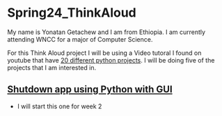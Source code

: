 # Spring24_ThinkAloud

My name is Yonatan Getachew and I am from Ethiopia. 
I am currently attending WNCC for a major of Computer Science. 

For this Think Aloud project I will be using a Video tutoral I found on youtube that have [20 different python projects](https://youtu.be/OKuiyX5k6zg?si=zoFAWTrgM4ysaqW6). I will be doing five of the projects that I am interested in.

## [Shutdown app using Python with GUI](https://youtu.be/OKuiyX5k6zg?t=4575&si=Xpgb3Jq1p4UnEa61)
* I will start this one for week 2